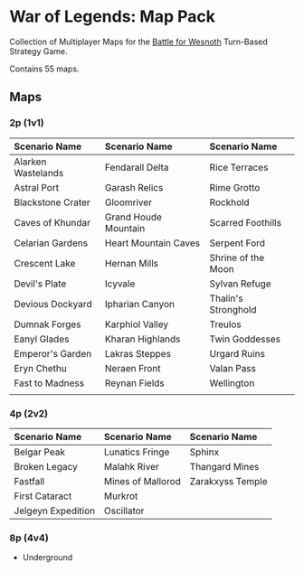 # War of Legends: Map Pack

Collection of Multiplayer Maps for the [Battle for Wesnoth](https://www.wesnoth.org/) Turn-Based Strategy Game.

Contains 55 maps.

## Maps

### 2p (1v1)

| Scenario Name        | Scenario Name         | Scenario Name      |
|:---------------------|:----------------------|:-------------------|
| Alarken Wastelands   | Fendarall Delta       | Rice Terraces      |
| Astral Port          | Garash Relics         | Rime Grotto        |
| Blackstone Crater    | Gloomriver            | Rockhold           |
| Caves of Khundar     | Grand Houde Mountain  | Scarred Foothills  |
| Celarian Gardens     | Heart Mountain Caves  | Serpent Ford       |
| Crescent Lake        | Hernan Mills          | Shrine of the Moon |
| Devil's Plate        | Icyvale               | Sylvan Refuge      |
| Devious Dockyard     | Ipharian Canyon       | Thalin's Stronghold|
| Dumnak Forges        | Karphiol Valley       | Treulos            |
| Eanyl Glades         | Kharan Highlands      | Twin Goddesses     |
| Emperor's Garden     | Lakras Steppes        | Urgard Ruins       |
| Eryn Chethu          | Neraen Front          | Valan Pass         |
| Fast to Madness      | Reynan Fields         | Wellington         |
|                      |                       |                    |

### 4p (2v2)

| Scenario Name       | Scenario Name    | Scenario Name     |
|:--------------------|:-----------------|:------------------|
| Belgar Peak         | Lunatics Fringe  | Sphinx            |
| Broken Legacy       | Malahk River     | Thangard Mines    |
| Fastfall            | Mines of Mallorod| Zarakxyss Temple  |
| First Cataract      | Murkrot          |                   |
| Jelgeyn Expedition  | Oscillator       |                   |

### 8p (4v4)

- Underground
